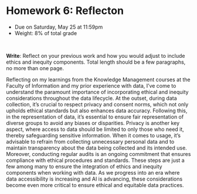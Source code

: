 # Homework 6: Reflecton

- Due on Saturday, May 25 at 11:59pm
- Weight: 8% of total grade

<br>

**Write**: Reflect on your previous work and how you would adjust to include ethics and inequity components. Total length should be a few paragraphs, no more than one page.

Reflecting on my learnings from the Knowledge Management courses at the Faculty of Information and my prior experience with data, I’ve come to understand the paramount importance of incorporating ethical and inequity considerations throughout the data lifecycle.
At the outset, during data collection, it’s crucial to respect privacy and consent norms, which not only upholds ethical standards but also enhances data accuracy. Following this, in the representation of data, it’s essential to ensure fair representation of diverse groups to avoid any biases or disparities.
Privacy is another key aspect, where access to data should be limited to only those who need it, thereby safeguarding sensitive information. When it comes to usage, it’s advisable to refrain from collecting unnecessary personal data and to maintain transparency about the data being collected and its intended use.
Moreover, conducting regular audits is an ongoing commitment that ensures compliance with ethical procedures and standards. These steps are just a few among many to ensure the integration of ethics and inequity components when working with data.
As we progress into an era where data accessibility is increasing and AI is advancing, these considerations become even more critical to ensure ethical and equitable data practices.
